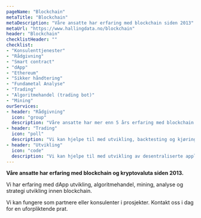 ```yaml
---
pageName: "Blockchain"
metaTitle: "Blockchain"
metaDescription: "Våre ansatte har erfaring med blockchain siden 2013"
metaUrl: "https://www.hallingdata.no/blockchain"
header: "Blockchain"
checklistHeader: ""
checklist:
- "Konsulenttjenester"
- "Rådgivning"
- "Smart contract"
- "dApp"
- "Ethereum"
- "Sikker håndtering"
- "Fundametal Analyse"
- "Trading"
- "Algoritmehandel (trading bot)"
- "Mining"
ourServices:
- header: "Rådgivning"
  icon: "group"
  description: "Våre ansatte har mer enn 5 års erfaring med blockchain."
- header: "Trading"
  icon: "poll"
  description: "Vi kan hjelpe til med utvikling, backtesting og kjøring av automatiske handelssystemer."
- header: "Utvikling"
  icon: "code"
  description: "Vi kan hjelpe til med utvikling av desentraliserte applikasjoner (dApp) og andre smart kontrakter på Ethereum."
---
```

**Våre ansatte har erfaring med blockchain og kryptovaluta siden 2013.**

Vi har erfaring med dApp utvikling, algoritmehandel, mining, analyse og strategi utvikling innen blockchain.

Vi kan fungere som partnere eller konsulenter i prosjekter. Kontakt oss i dag for en uforpliktende prat.